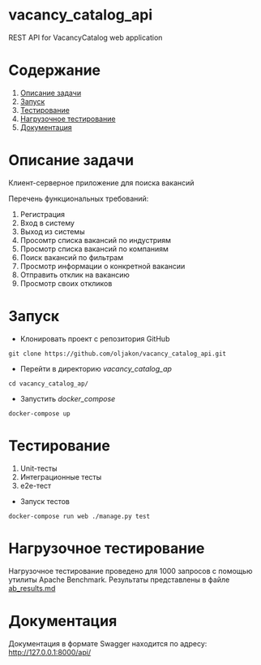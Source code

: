# vacancy_catalog_api
REST API for VacancyCatalog web application

# Содержание

1. [Описание задачи](#Описание-задачи)
1. [Запуск](#Запуск)
1. [Тестирование](#Тестирование)
1. [Нагрузочное тестирование](#Нагрузочное-тестирование)
1. [Документация](#Документация)

# Описание задачи

Клиент-серверное приложение для поиска вакансий

Перечень функциональных требований:

1. Регистрация
2. Вход в систему
3. Выход из системы
4. Просомтр списка вакансий по индустриям
5. Просмотр списка вакансий по компаниям
6. Поиск вакансий по фильтрам
7. Просмотр информации о конкретной вакансии
8. Отправить отклик на вакансию
9. Просмотр своих откликов

# Запуск

* Клонировать проект с репозитория GitHub
```
git clone https://github.com/oljakon/vacancy_catalog_api.git
```

* Перейти в директорию *vacancy_catalog_ap*
```
cd vacancy_catalog_ap/
```

* Запустить *docker_compose*
```
docker-compose up
```

# Тестирование

1. Unit-тесты
2. Интеграционные тесты
3. e2e-тест

* Запуск тестов
```
docker-compose run web ./manage.py test
```

# Нагрузочное тестирование

Нагрузочное тестирование проведено для 1000 запросов с помощью утилиты Apache Benchmark. Результаты представлены в файле [ab_results.md](./ab_results.md)


# Документация

Документация в формате Swagger находится по адресу: http://127.0.0.1:8000/api/
